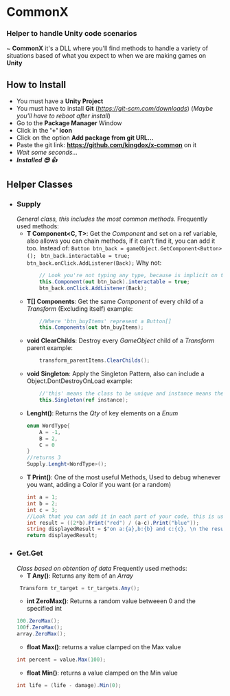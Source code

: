 # CommonX
### Helper to handle Unity code scenarios
 ~ **CommonX** it's a DLL where you'll find methods to handle a variety of situations based of what you expect to when we are
making games on **Unity**

## How to Install
- You must have a **Unity Project**
- You must have to install **Git** (_https://git-scm.com/downloads_) (_Maybe you'll have to reboot after install_)
- Go to the **Package Manager** Window
- Click in the **'+' icon** 
- Click on the option **Add package from git URL...**
- Paste the git link: **https://github.com/kingdox/x-common** on it
- _Wait some seconds..._
- ___Installed 😎 👍___

## Helper Classes

- ### Supply
    _General class, this includes the most common methods._
    Frequently used methods:
    - **T Component<C, T>**: 
        Get the _Component_ and set on a ref variable, also allows you can chain methods, if it can't find it, you can add it too.
        Instead of:
        ```Button btn_back = gameObject.GetComponent<Button>(); ```
        ```btn_back.interactable = true;```
        ```btn_back.onClick.AddListener(Back);```
        Why not:
        ``` cs
            // Look you're not typing any type, because is implicit on the variable 'btn_back'
            this.Component(out btn_back).interactable = true; 
            btn_back.onClick.AddListener(Back);
        ```
    - **T[] Components<T>**: 
        Get the same _Component_ of every child of a _Transform_ (Excluding itself)
        example:
        ``` cs
            //Where 'btn_buyItems' represent a Button[]
            this.Components(out btn_buyItems);
        ```
    - **void ClearChilds**: 
        Destroy every _GameObject_ child of a _Transform_ parent
        example:
        ``` cs
            transform_parentItems.ClearChilds();
        ```
    - **void Singleton<T>**:
        Apply the Singleton Pattern, also can include a Object.DontDestroyOnLoad
        example:
        ``` cs
            //'this' means the class to be unique and instance means the static variable of the Type
            this.Singleton(ref instance);
        ```
    - **Lenght<T>()**:
        Returns the _Qty_ of key elements on a _Enum_
        ``` cs
        enum WordType{
            A = -1,
            B = 2,
            C = 0
        }
        //returns 3
        Supply.Lenght<WordType>(); 
        ```
    - **T Print<T>()**:
        One of the most useful Methods, Used to debug whenever you want, adding a Color if you want (or a random)
        ``` cs
        int a = 1;
        int b = 2;
        int c = 3;
        //Look that you can add it in each part of your code, this is useful when you whant to debug each piece of code on a specified moment without any alteration of the formula
        int result = ((2*b).Print("red") / (a-c).Print("blue"));
        string displayedResult = $"on a:{a},b:{b} and c:{c}, \n the result is {result}".Print("magenta");
        return displayedResult;
        ```
- ### Get.Get
    _Class based on obtention of data_
    Frequently used methods:
    - **T Any<T>()**: 
    Returns any item of an _Array_
    ``` cs
     Transform tr_target = tr_targets.Any();
    ```
    - **int ZeroMax()**: 
    Returns a random value betweeen 0 and the specified int
    ``` cs
    100.ZeroMax();
    100f.ZeroMax();
    array.ZeroMax();
    ```
    - **float Max()**: 
    returns a value clamped on the Max value
    ``` cs
    int percent = value.Max(100);
    ```
    - **float Min()**: 
    returns a value clamped on the Min value
    ``` cs
    int life = (life - damage).Min(0);
    ```